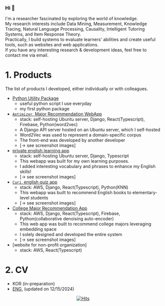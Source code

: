### Hi 👋

I'm a researcher fascinated by exploring the world of knowledge.<br/>
My research interests include Data Mining, Measurement, Knowledge Tracing, Natural Language Processing, Causality, Intelligent Tutoring Systems, and Item Response Theory. <br/>
Practically, I build systems to evaluate learners' abilities and create useful tools, such as websites and web applications. <br/>
If you have any interesting research & development ideas, feel free to contact me via email.
  
# 1. Products
The list of products I developed, either individually or with colleagues.
- [Python Utility Package](https://pypi.org/project/huni-utils/)
  - useful python script I use everyday
  - my first python package
- [`Aptimizer`, Major Recommendation WebApp](https://khrrc-cmat.web.app/)
   - stack: self-hosting Ubuntu server, Django, React(Typescript), Firebase, Python(word2vec)
   - A Django API server hosted on an Ubuntu server, which I self-hosted
   - Word2Vec was used to represent a domain-specific corpus
   - The front-end was developed by another developer
   - [→ see screenshot images]
- [private english learning app](https://fluen-glish-6e302.web.app/)
   - stack: self-hosting Ubuntu server, Django, Typescript
   - This webapp was built for my own learning purposes.
   - I added interesting vocabulary and phrases to enhance my English skills!
   - [→ see screenshot images]
- [`Curi`, english quiz app](https://learningwhales-25946.web.app/)
    - stack: AWS, Django, React(Typescript), Python(KNN)
    - This webapp was built to recommend English books to elementary-level students
    - [→ see screenshot images]
- [College Major Recommendation App](https://aiedu-samdochi.web.app/)
    - stack: AWS, Django, React(Typescript), Firebase, Python(collaborative denoising auto-encoder)
    - This web app was built to recommend college majors leveraging embedding space
    - I solely designed and developed the entire system
    - [→ see screenshot images]
- [website for non-profit organization]
     - stack: AWS, React(Typescript)

# 2. CV
- KOR (in-preparation)
- [ENG](https://huni1b-lab.com/cv/long?language=eng), (updated on 12/15/2024)

<div align=center>
    
[![Hits](https://hits.seeyoufarm.com/api/count/incr/badge.svg?url=https%3A%2F%2Fgithub.com%2Fhuni1023%2Fhit-counter&count_bg=%2379C83D&title_bg=%23555555&icon=&icon_color=%23E7E7E7&title=hits&edge_flat=false)](https://hits.seeyoufarm.com)

</div>

<!--
**huni1023/huni1023** is a ✨ _special_ ✨ repository because its `README.md` (this file) appears on your GitHub profile.

Here are some ideas to get you started:

- 🔭 I’m currently working on ...
- 🌱 I’m currently learning ...
- 👯 I’m looking to collaborate on ...
- 🤔 I’m looking for help with ...
- 💬 Ask me about ...
- 📫 How to reach me: ...
- 😄 Pronouns: ...
- ⚡ Fun fact: ...
-->

